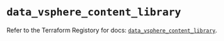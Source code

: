 # `data_vsphere_content_library`

Refer to the Terraform Registory for docs: [`data_vsphere_content_library`](https://registry.terraform.io/providers/hashicorp/vsphere/2.6.0/docs/data-sources/content_library).
